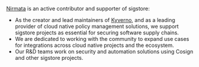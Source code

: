 [Nirmata](https://nirmata.com/) is an active contributor and supporter of sigstore:
 * As the creator and lead maintainers of [Kyverno](https://kyverno.io), and as a leading provider of cloud native policy management solutions, we support sigstore projects as essential for securing software supply chains.
* We are dedicated to working with the community to expand use cases for integrations across cloud native projects and the ecosystem.
* Our R&D teams work on security and automation solutions using Cosign and other sigstore projects.
